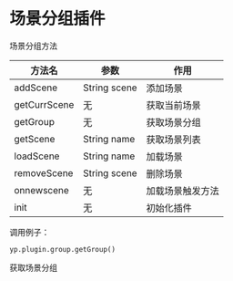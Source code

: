 # 场景分组插件

场景分组方法

方法名 |  参数 |  作用
-----|----|----
addScene | String scene | 添加场景
getCurrScene | 无 | 获取当前场景
getGroup | 无 | 获取场景分组
getScene | String name | 获取场景列表
loadScene | String name | 加载场景
removeScene | String scene | 删除场景
onnewscene | 无 | 加载场景触发方法
init | 无 | 初始化插件

调用例子：

    yp.plugin.group.getGroup()

获取场景分组
